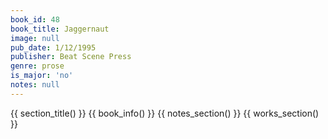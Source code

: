 ```yaml
---
book_id: 48
book_title: Jaggernaut
image: null
pub_date: 1/12/1995
publisher: Beat Scene Press
genre: prose
is_major: 'no'
notes: null
---
```


{{ section_title() }}
{{ book_info() }}
{{ notes_section() }}
{{ works_section() }}
